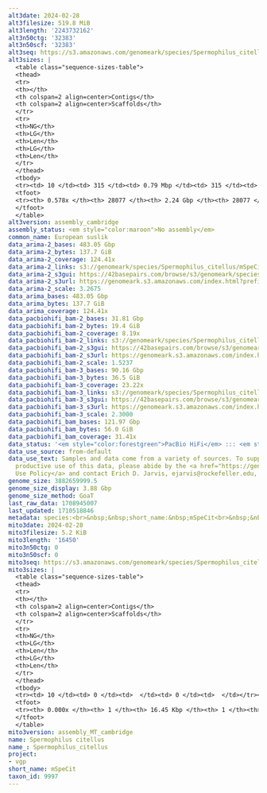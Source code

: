 ```yaml
---
alt3date: 2024-02-28
alt3filesize: 519.8 MiB
alt3length: '2243732162'
alt3n50ctg: '32383'
alt3n50scf: '32383'
alt3seq: https://s3.amazonaws.com/genomeark/species/Spermophilus_citellus/mSpeCit3/assembly_cambridge/mSpeCit3.alt.asm.20240228.fasta.gz
alt3sizes: |
  <table class="sequence-sizes-table">
  <thead>
  <tr>
  <th></th>
  <th colspan=2 align=center>Contigs</th>
  <th colspan=2 align=center>Scaffolds</th>
  </tr>
  <tr>
  <th>NG</th>
  <th>LG</th>
  <th>Len</th>
  <th>LG</th>
  <th>Len</th>
  </tr>
  </thead>
  <tbody>
  <tr><td> 10 </td><td> 315 </td><td> 0.79 Mbp </td><td> 315 </td><td> 0.79 Mbp </td></tr><tr><td> 20 </td><td> 1003 </td><td> 419.68 Kbp </td><td> 1003 </td><td> 419.68 Kbp </td></tr><tr><td> 30 </td><td> 2343 </td><td> 200.25 Kbp </td><td> 2343 </td><td> 200.25 Kbp </td></tr><tr><td> 40 </td><td> 5872 </td><td> 62.92 Kbp </td><td> 5872 </td><td> 62.92 Kbp </td></tr><tr style="background-color:#cccccc;"><td> 50 </td><td> 15194 </td><td> 32.38 Kbp </td><td> 15194 </td><td> 32.38 Kbp </td></tr><tr><td> 60 </td><td> 0 </td><td>  </td><td> 0 </td><td>  </td></tr><tr><td> 70 </td><td> 0 </td><td>  </td><td> 0 </td><td>  </td></tr><tr><td> 80 </td><td> 0 </td><td>  </td><td> 0 </td><td>  </td></tr><tr><td> 90 </td><td> 0 </td><td>  </td><td> 0 </td><td>  </td></tr><tr><td> 100 </td><td> 0 </td><td>  </td><td> 0 </td><td>  </td></tr></tbody>
  <tfoot>
  <tr><th> 0.578x </th><th> 28077 </th><th> 2.24 Gbp </th><th> 28077 </th><th> 2.24 Gbp </th></tr>
  </tfoot>
  </table>
alt3version: assembly_cambridge
assembly_status: <em style="color:maroon">No assembly</em>
common_name: European suslik
data_arima-2_bases: 483.05 Gbp
data_arima-2_bytes: 137.7 GiB
data_arima-2_coverage: 124.41x
data_arima-2_links: s3://genomeark/species/Spermophilus_citellus/mSpeCit2/genomic_data/arima/<br>
data_arima-2_s3gui: https://42basepairs.com/browse/s3/genomeark/species/Spermophilus_citellus/mSpeCit2/genomic_data/arima/
data_arima-2_s3url: https://genomeark.s3.amazonaws.com/index.html?prefix=species/Spermophilus_citellus/mSpeCit2/genomic_data/arima/
data_arima-2_scale: 3.2675
data_arima_bases: 483.05 Gbp
data_arima_bytes: 137.7 GiB
data_arima_coverage: 124.41x
data_pacbiohifi_bam-2_bases: 31.81 Gbp
data_pacbiohifi_bam-2_bytes: 19.4 GiB
data_pacbiohifi_bam-2_coverage: 8.19x
data_pacbiohifi_bam-2_links: s3://genomeark/species/Spermophilus_citellus/mSpeCit2/genomic_data/pacbio_hifi/<br>
data_pacbiohifi_bam-2_s3gui: https://42basepairs.com/browse/s3/genomeark/species/Spermophilus_citellus/mSpeCit2/genomic_data/pacbio_hifi/
data_pacbiohifi_bam-2_s3url: https://genomeark.s3.amazonaws.com/index.html?prefix=species/Spermophilus_citellus/mSpeCit2/genomic_data/pacbio_hifi/
data_pacbiohifi_bam-2_scale: 1.5237
data_pacbiohifi_bam-3_bases: 90.16 Gbp
data_pacbiohifi_bam-3_bytes: 36.5 GiB
data_pacbiohifi_bam-3_coverage: 23.22x
data_pacbiohifi_bam-3_links: s3://genomeark/species/Spermophilus_citellus/mSpeCit3/genomic_data/pacbio_hifi/<br>
data_pacbiohifi_bam-3_s3gui: https://42basepairs.com/browse/s3/genomeark/species/Spermophilus_citellus/mSpeCit3/genomic_data/pacbio_hifi/
data_pacbiohifi_bam-3_s3url: https://genomeark.s3.amazonaws.com/index.html?prefix=species/Spermophilus_citellus/mSpeCit3/genomic_data/pacbio_hifi/
data_pacbiohifi_bam-3_scale: 2.3000
data_pacbiohifi_bam_bases: 121.97 Gbp
data_pacbiohifi_bam_bytes: 56.0 GiB
data_pacbiohifi_bam_coverage: 31.41x
data_status: '<em style="color:forestgreen">PacBio HiFi</em> ::: <em style="color:forestgreen">Arima</em>'
data_use_source: from-default
data_use_text: Samples and data come from a variety of sources. To support fair and
  productive use of this data, please abide by the <a href="https://genome10k.soe.ucsc.edu/data-use-policies/">Data
  Use Policy</a> and contact Erich D. Jarvis, ejarvis@rockefeller.edu, with any questions.
genome_size: 3882659999.5
genome_size_display: 3.88 Gbp
genome_size_method: GoaT
last_raw_data: 1708945007
last_updated: 1710518846
metadata: species:<br>&nbsp;&nbsp;short_name:&nbsp;mSpeCit<br>&nbsp;&nbsp;name:&nbsp;Spermophilus&nbsp;citellus<br>&nbsp;&nbsp;taxon_id:&nbsp;9997<br>&nbsp;&nbsp;common_name:&nbsp;European&nbsp;suslik<br>&nbsp;&nbsp;order:<br>&nbsp;&nbsp;&nbsp;&nbsp;name:&nbsp;Rodentia<br>&nbsp;&nbsp;family:<br>&nbsp;&nbsp;&nbsp;&nbsp;name:&nbsp;Sciuridae<br>&nbsp;&nbsp;individuals:<br>&nbsp;&nbsp;&nbsp;&nbsp;-&nbsp;short_name:&nbsp;mSpeCit2<br>&nbsp;&nbsp;&nbsp;&nbsp;&nbsp;&nbsp;biosample_id:&nbsp;SAMEA10332751<br>&nbsp;&nbsp;&nbsp;&nbsp;&nbsp;&nbsp;sex:&nbsp;female<br>&nbsp;&nbsp;&nbsp;&nbsp;-&nbsp;short_name:&nbsp;mSpeCit3<br>&nbsp;&nbsp;&nbsp;&nbsp;&nbsp;&nbsp;biosample_id:&nbsp;SAMEA10332752<br>&nbsp;&nbsp;&nbsp;&nbsp;&nbsp;&nbsp;sex:&nbsp;female<br>&nbsp;&nbsp;genome_size:&nbsp;3882659999.5<br>&nbsp;&nbsp;genome_size_method:&nbsp;GoaT<br>&nbsp;&nbsp;project:&nbsp;[&nbsp;vgp&nbsp;]<br>
mito3date: 2024-02-28
mito3filesize: 5.2 KiB
mito3length: '16450'
mito3n50ctg: 0
mito3n50scf: 0
mito3seq: https://s3.amazonaws.com/genomeark/species/Spermophilus_citellus/mSpeCit3/assembly_MT_cambridge/mSpeCit3.MT.20240228.fasta.gz
mito3sizes: |
  <table class="sequence-sizes-table">
  <thead>
  <tr>
  <th></th>
  <th colspan=2 align=center>Contigs</th>
  <th colspan=2 align=center>Scaffolds</th>
  </tr>
  <tr>
  <th>NG</th>
  <th>LG</th>
  <th>Len</th>
  <th>LG</th>
  <th>Len</th>
  </tr>
  </thead>
  <tbody>
  <tr><td> 10 </td><td> 0 </td><td>  </td><td> 0 </td><td>  </td></tr><tr><td> 20 </td><td> 0 </td><td>  </td><td> 0 </td><td>  </td></tr><tr><td> 30 </td><td> 0 </td><td>  </td><td> 0 </td><td>  </td></tr><tr><td> 40 </td><td> 0 </td><td>  </td><td> 0 </td><td>  </td></tr><tr style="background-color:#cccccc;"><td> 50 </td><td> 0 </td><td style="background-color:#ff8888;">  </td><td> 0 </td><td style="background-color:#ff8888;">  </td></tr><tr><td> 60 </td><td> 0 </td><td>  </td><td> 0 </td><td>  </td></tr><tr><td> 70 </td><td> 0 </td><td>  </td><td> 0 </td><td>  </td></tr><tr><td> 80 </td><td> 0 </td><td>  </td><td> 0 </td><td>  </td></tr><tr><td> 90 </td><td> 0 </td><td>  </td><td> 0 </td><td>  </td></tr><tr><td> 100 </td><td> 0 </td><td>  </td><td> 0 </td><td>  </td></tr></tbody>
  <tfoot>
  <tr><th> 0.000x </th><th> 1 </th><th> 16.45 Kbp </th><th> 1 </th><th> 16.45 Kbp </th></tr>
  </tfoot>
  </table>
mito3version: assembly_MT_cambridge
name: Spermophilus citellus
name_: Spermophilus_citellus
project:
- vgp
short_name: mSpeCit
taxon_id: 9997
---
```

